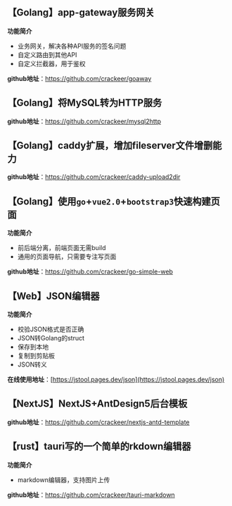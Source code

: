 ## 【Golang】app-gateway服务网关

**功能简介**
- 业务网关，解决各种API服务的签名问题
- 自定义路由到其他API
- 自定义拦截器，用于鉴权

**github地址**：https://github.com/crackeer/goaway

## 【Golang】将MySQL转为HTTP服务

**github地址**：https://github.com/crackeer/mysql2http

## 【Golang】caddy扩展，增加fileserver文件增删能力

**github地址**：https://github.com/crackeer/caddy-upload2dir

## 【Golang】使用`go`+`vue2.0`+`bootstrap3`快速构建页面

**功能简介**

- 前后端分离，前端页面无需build
- 通用的页面导航，只需要专注写页面

**github地址**：https://github.com/crackeer/go-simple-web

## 【Web】JSON编辑器

**功能简介**

- 校验JSON格式是否正确
- JSON转Golang的struct
- 保存到本地
- 复制到剪贴板
- JSON转义

**在线使用地址**：[https://jstool.pages.dev/json](https://jstool.pages.dev/json)

## 【NextJS】NextJS+AntDesign5后台模板

**github地址**：https://github.com/crackeer/nextjs-antd-template

## 【rust】tauri写的一个简单的rkdown编辑器

**功能简介**

- markdown编辑器，支持图片上传

**github地址**：https://github.com/crackeer/tauri-markdown

